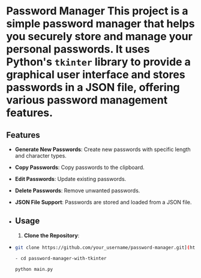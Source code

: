 # Password Manager  This project is a simple password manager that helps you securely store and manage your personal passwords. It uses Python's `tkinter` library to provide a graphical user interface and stores passwords in a JSON file, offering various password management features.

## Features
- **Generate New Passwords**: Create new passwords with specific length and character types.
- **Copy Passwords**: Copy passwords to the clipboard.
- **Edit Passwords**: Update existing passwords.
- **Delete Passwords**: Remove unwanted passwords.
-  **JSON File Support**: Passwords are stored and loaded from a JSON file.

-    ## Usage
     1. **Clone the Repository**:
-  
     ```bash
   git clone https://github.com/your_username/password-manager.git](https://github.com/MuhammedYasir441/password-manager-with-tkinter
   ```
   
   ```bash
   - cd password-manager-with-tkinter
  ```

  ```bash
  python main.py
  ```
